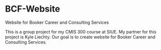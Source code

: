# BCF-Website
Website for Booker Career and Consulting Services

This is a group project for my CMIS 300 course at SIUE. My partner for this project is Kyle Liechty. Our goal is to create website for Booker Career and Consulting Services.
